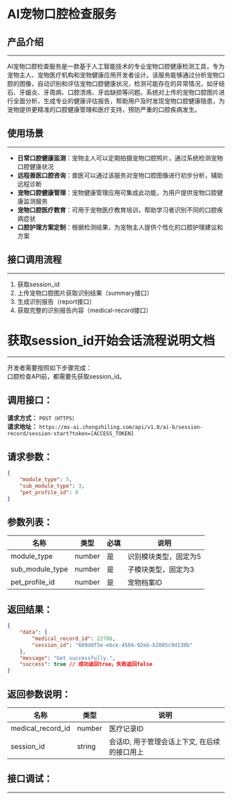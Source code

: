 # AI宠物口腔检查服务

## 产品介绍
---
AI宠物口腔检查服务是一款基于人工智能技术的专业宠物口腔健康检测工具，专为宠物主人、宠物医疗机构和宠物健康应用开发者设计。该服务能够通过分析宠物口腔的图像，自动识别和评估宠物口腔健康状况，检测可能存在的异常情况，如牙结石、牙龈炎、牙周病、口腔溃疡、牙齿缺损等问题。系统对上传的宠物口腔图片进行全面分析，生成专业的健康评估报告，帮助用户及时发现宠物口腔健康隐患，为宠物提供更精准的口腔健康管理和医疗支持，预防严重的口腔疾病发生。

## 使用场景
---
- **日常口腔健康监测**：宠物主人可以定期拍摄宠物口腔照片，通过系统检测宠物口腔健康状况
- **远程兽医口腔咨询**：兽医可以通过该服务对宠物口腔图像进行初步分析，辅助远程诊断
- **宠物口腔健康管理**：宠物健康管理应用可集成此功能，为用户提供宠物口腔健康监测服务
- **宠物口腔医疗教育**：可用于宠物医疗教育培训，帮助学习者识别不同的口腔疾病症状
- **口腔护理方案定制**：根据检测结果，为宠物主人提供个性化的口腔护理建议和方案

## 接口调用流程
---
1. 获取session_id
2. 上传宠物口腔图片获取识别结果（summary接口）
3. 生成识别报告（report接口）
4. 获取完整的识别报告内容（medical-record接口）

# 获取session_id开始会话流程说明文档

---
开发者需要按照如下步骤完成：
<br/>
口腔检查API前，都需要先获取session_id。

## 调用接口：
**请求方式：** `POST（HTTPS）`  
**请求地址：** `https://ms-ai.chongzhiling.com/api/v1.0/ai-b/session-record/session-start?token=[ACCESS_TOKEN]`

## 请求参数：
```json
{
    "module_type": 5, 
    "sub_module_type": 3, 
    "pet_profile_id": 0
}
```


## 参数列表：

| 名称            | 类型   | 必填 | 说明                  |
| --------------- | ------ | ---- | --------------------- |
| module_type     | number | 是   | 识别模块类型，固定为5 |
| sub_module_type | number | 是   | 子模块类型，固定为3   |
| pet_profile_id  | number | 是   | 宠物档案ID            |

## 返回结果：
```json
{
    "data": {
        "medical_record_id": 22786,
        "session_id": "689ddf5e-ebce-4504-92eb-b2885c9d138b"
    },
    "message": "Get successfully.",
    "success": true // 成功返回true，失败返回false
}
```

## 返回参数说明：
| 名称              | 类型   | 说明                                         |
| ----------------- | ------ | -------------------------------------------- |
| medical_record_id | number | 医疗记录ID                                   |
| session_id        | string | 会话ID, 用于管理会话上下文, 在后续的接口用上 |

## 接口调试：
---
<script setup>
import SwaggerUI from '../../../src/components/SwaggerUI.vue'
</script>

<ClientOnly>
  <SwaggerUI 
    tag="session"
    type="post"
    path="/session-record/session-start" 
  />
</ClientOnly>